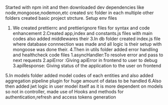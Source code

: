 Started with npm init and then downloaded dev dependencies like node,mongoose,nodemon,etc
created src folder in each multiple other folders created basic project strcture. Setup env files
1. We created prettierrc and prettierignore files for syntax and code enhancement 
2.Created app,index and constants.js files with main codes also added middlewares their
3.In db folder created index.js file where database connnection was made and all logic is their setup with mongoose was done their.
4.Then in utils folder added error handling and healthcheck code files
1.asyncHandler:To resolve error and pass to next requests
2.apiError :Giving apiError in frontend to user to debug 
3.apiResponse: Giving status of the application to the user on frontend

5.In models folder added model codes of each entities and also added aggregation pipeline plugin for huge amount of datas to be handled 
6.Also then added jwt logic in user model itself as it is more dependent on models so not in controller, made use of Hooks and methods for authentication,refresh and access tokens generation 
